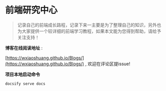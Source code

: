 
# 前端研究中心

> 记录自己的前端成长路程，记录下来一主要是为了整理自己的知识，另外也为大家提供一个较详细的前端学习教程，如果本文能为您得到帮助，请给予关注支持！

**博客在线阅读地址** :

 [https://wxiaoshuang.github.io/Blogs/](https://wxiaoshuang.github.io/Blogs/)
, 欢迎在评论区提issue!

**项目本地启动命令**

`docsify serve docs`


